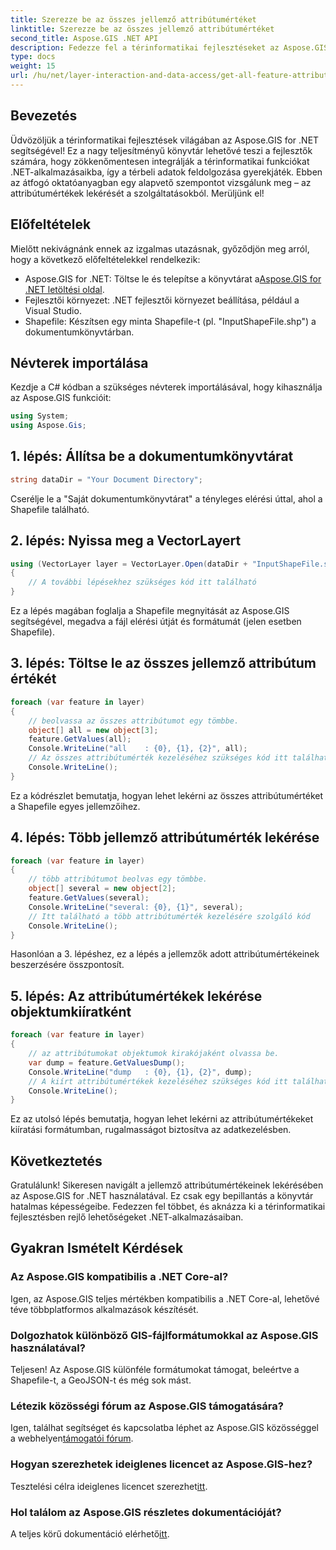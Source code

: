 ```yaml
---
title: Szerezze be az összes jellemző attribútumértéket
linktitle: Szerezze be az összes jellemző attribútumértéket
second_title: Aspose.GIS .NET API
description: Fedezze fel a térinformatikai fejlesztéseket az Aspose.GIS for .NET segítségével! A jellemző attribútumértékeinek zökkenőmentes lekérése. Töltse le most egy térbeli kódolási kalandhoz.
type: docs
weight: 15
url: /hu/net/layer-interaction-and-data-access/get-all-feature-attribute-values/
---
```

## Bevezetés
Üdvözöljük a térinformatikai fejlesztések világában az Aspose.GIS for .NET segítségével! Ez a nagy teljesítményű könyvtár lehetővé teszi a fejlesztők számára, hogy zökkenőmentesen integrálják a térinformatikai funkciókat .NET-alkalmazásaikba, így a térbeli adatok feldolgozása gyerekjáték. Ebben az átfogó oktatóanyagban egy alapvető szempontot vizsgálunk meg – az attribútumértékek lekérését a szolgáltatásokból. Merüljünk el!
## Előfeltételek
Mielőtt nekivágnánk ennek az izgalmas utazásnak, győződjön meg arról, hogy a következő előfeltételekkel rendelkezik:
-  Aspose.GIS for .NET: Töltse le és telepítse a könyvtárat a[Aspose.GIS for .NET letöltési oldal](https://releases.aspose.com/gis/net/).
- Fejlesztői környezet: .NET fejlesztői környezet beállítása, például a Visual Studio.
- Shapefile: Készítsen egy minta Shapefile-t (pl. "InputShapeFile.shp") a dokumentumkönyvtárban.
## Névterek importálása
Kezdje a C# kódban a szükséges névterek importálásával, hogy kihasználja az Aspose.GIS funkcióit:
```csharp
using System;
using Aspose.Gis;
```
## 1. lépés: Állítsa be a dokumentumkönyvtárat
```csharp
string dataDir = "Your Document Directory";
```
Cserélje le a "Saját dokumentumkönyvtárat" a tényleges elérési úttal, ahol a Shapefile található.
## 2. lépés: Nyissa meg a VectorLayert
```csharp
using (VectorLayer layer = VectorLayer.Open(dataDir + "InputShapeFile.shp", Drivers.Shapefile))
{
    // A további lépésekhez szükséges kód itt található
}
```
Ez a lépés magában foglalja a Shapefile megnyitását az Aspose.GIS segítségével, megadva a fájl elérési útját és formátumát (jelen esetben Shapefile).
## 3. lépés: Töltse le az összes jellemző attribútum értékét
```csharp
foreach (var feature in layer)
{
    // beolvassa az összes attribútumot egy tömbbe.
    object[] all = new object[3];
    feature.GetValues(all);
    Console.WriteLine("all    : {0}, {1}, {2}", all);
    // Az összes attribútumérték kezeléséhez szükséges kód itt található
    Console.WriteLine();
}
```
Ez a kódrészlet bemutatja, hogyan lehet lekérni az összes attribútumértéket a Shapefile egyes jellemzőihez.
## 4. lépés: Több jellemző attribútumérték lekérése
```csharp
foreach (var feature in layer)
{
    // több attribútumot beolvas egy tömbbe.
    object[] several = new object[2];
    feature.GetValues(several);
    Console.WriteLine("several: {0}, {1}", several);
    // Itt található a több attribútumérték kezelésére szolgáló kód
    Console.WriteLine();
}
```
Hasonlóan a 3. lépéshez, ez a lépés a jellemzők adott attribútumértékeinek beszerzésére összpontosít.
## 5. lépés: Az attribútumértékek lekérése objektumkiíratként
```csharp
foreach (var feature in layer)
{
    // az attribútumokat objektumok kirakójaként olvassa be.
    var dump = feature.GetValuesDump();
    Console.WriteLine("dump   : {0}, {1}, {2}", dump);
    // A kiírt attribútumértékek kezeléséhez szükséges kód itt található
    Console.WriteLine();
}
```
Ez az utolsó lépés bemutatja, hogyan lehet lekérni az attribútumértékeket kiíratási formátumban, rugalmasságot biztosítva az adatkezelésben.
## Következtetés
Gratulálunk! Sikeresen navigált a jellemző attribútumértékeinek lekérésében az Aspose.GIS for .NET használatával. Ez csak egy bepillantás a könyvtár hatalmas képességeibe. Fedezzen fel többet, és aknázza ki a térinformatikai fejlesztésben rejlő lehetőségeket .NET-alkalmazásaiban.
## Gyakran Ismételt Kérdések
### Az Aspose.GIS kompatibilis a .NET Core-al?
Igen, az Aspose.GIS teljes mértékben kompatibilis a .NET Core-al, lehetővé téve többplatformos alkalmazások készítését.
### Dolgozhatok különböző GIS-fájlformátumokkal az Aspose.GIS használatával?
Teljesen! Az Aspose.GIS különféle formátumokat támogat, beleértve a Shapefile-t, a GeoJSON-t és még sok mást.
### Létezik közösségi fórum az Aspose.GIS támogatására?
 Igen, találhat segítséget és kapcsolatba léphet az Aspose.GIS közösséggel a webhelyen[támogatói fórum](https://forum.aspose.com/c/gis/33).
### Hogyan szerezhetek ideiglenes licencet az Aspose.GIS-hez?
 Tesztelési célra ideiglenes licencet szerezhet[itt](https://purchase.aspose.com/temporary-license/).
### Hol találom az Aspose.GIS részletes dokumentációját?
 A teljes körű dokumentáció elérhető[itt](https://reference.aspose.com/gis/net/).